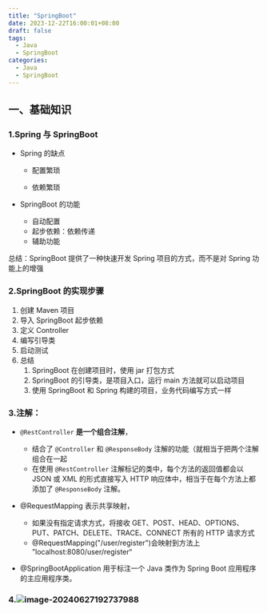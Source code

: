 ```yaml
---
title: "SpringBoot"
date: 2023-12-22T16:00:01+08:00
draft: false
tags:
  - Java
  - SpringBoot
categories:
  - Java
  - SpringBoot
---
```


## 一、基础知识

### 1.Spring 与 SpringBoot

- Spring 的缺点

  - 配置繁琐

  - 依赖繁琐

- SpringBoot 的功能

  - 自动配置
  - 起步依赖：依赖传递
  - 辅助功能

总结：SpringBoot 提供了一种快速开发 Spring 项目的方式，而不是对 Spring 功能上的增强

### 2.SpringBoot 的实现步骤

1. 创建 Maven 项目
2. 导入 SpringBoot 起步依赖
3. 定义 Controller
4. 编写引导类
5. 启动测试
6. 总结
   1. SpringBoot 在创建项目时，使用 jar 打包方式
   2. SpringBoot 的引导类，是项目入口，运行 main 方法就可以启动项目
   3. 使用 SpringBoot 和 Spring 构建的项目，业务代码编写方式一样

### 3.注解：

- `@RestController` **是一个组合注解**，
  - 结合了 `@Controller` 和 `@ResponseBody` 注解的功能（就相当于把两个注解组合在一起
  - 在使用 `@RestController` 注解标记的类中，每个方法的返回值都会以 JSON 或 XML 的形式直接写入 HTTP 响应体中，相当于在每个方法上都添加了 `@ResponseBody` 注解。
- @RequestMapping 表示共享映射，

  - 如果没有指定请求方式，将接收 GET、POST、HEAD、OPTIONS、PUT、PATCH、DELETE、TRACE、CONNECT 所有的 HTTP 请求方式
  - @RequestMapping("/user/register")会映射到方法上 ”localhost:8080/user/register“

- @SpringBootApplication 用于标注一个 Java 类作为 Spring Boot 应用程序的主应用程序类。

### 4.![image-20240627192737988](https://minio-api.amjacks.cn:443/hjs/image-20240627192737988.png)

###
